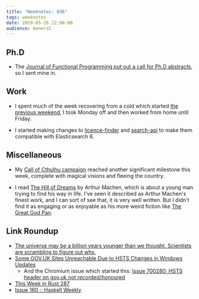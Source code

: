 ```yaml
---
title: "Weeknotes: 036"
tags: weeknotes
date: 2019-05-26 22:00:00
audience: General
---
```


## Ph.D

- The [Journal of Functional Programming put out a call for Ph.D
  abstracts][], so I sent mine in.

[Journal of Functional Programming put out a call for Ph.D abstracts]: https://mail.haskell.org/pipermail/haskell-cafe/2019-May/131062.html

## Work

- I spent much of the week recovering from a cold which started [the
  previous weekend][], I took Monday off and then worked from home
  until Friday.

- I started making changes to [licence-finder][] and [search-api][] to
  make them compatible with Elasticsearch 6.

[the previous weekend]: /weeknotes-035.html
[licence-finder]: https://github.com/alphagov/licence-finder/pull/530
[search-api]: https://github.com/alphagov/search-api/pull/1553

## Miscellaneous

- My [Call of Cthulhu campaign][] reached another significant
  milestone this week, complete with magical visions and fleeing the
  country.

- I read [The Hill of Dreams][] by Arthur Machen, which is about a
  young man trying to find his way in life.  I've seen it described as
  Arthur Machen's finest work, and I can sort of see that, it is very
  well written.  But I didn't find it as engaging or as enjoyable as
  his more weird fiction like [The Great God Pan][].

[Call of Cthulhu campaign]: /masks-of-nyarlathotep.html
[The Hill of Dreams]: https://en.wikipedia.org/wiki/The_Hill_of_Dreams
[The Great God Pan]: https://en.wikipedia.org/wiki/The_Great_God_Pan

## Link Roundup

- [The universe may be a billion years younger than we thought. Scientists are scrambling to figure out why.](https://www.nbcnews.com/mach/science/universe-may-be-billion-years-younger-we-thought-scientists-are-ncna1005541)
- [Some GOV.UK Sites Unreachable Due to HSTS Changes in Windows Updates](https://www.bleepingcomputer.com/news/microsoft/some-govuk-sites-unreachable-due-to-hsts-changes-in-windows-updates/)
  - And the Chromium issue which started this: [Issue 700280: HSTS header on gov.uk not recorded/honoured](https://bugs.chromium.org/p/chromium/issues/detail?id=700280)
- [This Week in Rust 287](https://this-week-in-rust.org/blog/2019/05/21/this-week-in-rust-287/)
- [Issue 160 :: Haskell Weekly](https://haskellweekly.news/issues/160.html)
